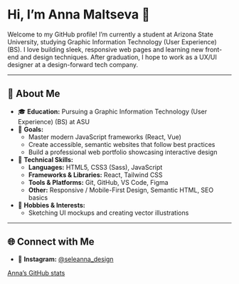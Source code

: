 # Hi, I’m Anna Maltseva 👋

Welcome to my GitHub profile! I’m currently a student at Arizona State University, studying Graphic Information Technology (User Experience) (BS). I love building sleek, responsive web pages and learning new front-end and design techniques. After graduation, I hope to work as a UX/UI designer at a design-forward tech company.

---

## 🔭 About Me
- 🎓 **Education:** Pursuing a Graphic Information Technology (User Experience) (BS) at ASU  
- 🚀 **Goals:**  
  - Master modern JavaScript frameworks (React, Vue)  
  - Create accessible, semantic websites that follow best practices  
  - Build a professional web portfolio showcasing interactive design  
- 🤖 **Technical Skills:**  
  - **Languages:** HTML5, CSS3 (Sass), JavaScript 
  - **Frameworks & Libraries:** React, Tailwind CSS  
  - **Tools & Platforms:** Git, GitHub, VS Code, Figma 
  - **Other:** Responsive / Mobile-First Design, Semantic HTML, SEO basics  
- 🎨 **Hobbies & Interests:**  
  - Sketching UI mockups and creating vector illustrations   

---

## 🌐 Connect with Me
- 🔗 **Instagram:** [@seleanna_design](https://www.instagram.com/seleanna_design/)

[Anna’s GitHub stats](https://github-readme-stats.vercel.app/api?username=SeleAnnaM&show_icons=true&theme=dracula)

